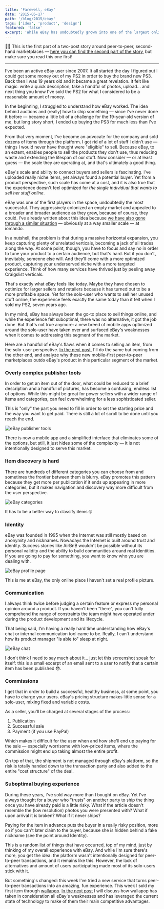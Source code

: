 ```yaml
---
title: 'Farewell, eBay'
date: '2015-05-17'
path: '/blog/2015/ebay'
tags: ['idea', 'product', 'design']
featured: 'false'
excerpt: 'While eBay has undoubtedly grown into one of the largest online marketplaces, it has done it at the expense of becoming a jack of all trades, but master of none. Delivering a poor experience for solo-users wanting to sell their stuff.'
---
```


🙋‍♂️ This is the first part of a two-post story around peer-to-peer, second-hand marketplaces — [here you can find the second part of the story](/blog/2015/wallapop), but make sure you read this one first!

---

I’ve been an active eBay user since 2007. It all started the day I figured out I could get some money out of my PS2 in order to buy the brand new PS3. Back then I was 19 years old and it became a great revelation. It felt like magic: write a quick description, take a handful of photos, upload... and next thing you know I've sold the PS2 for what I considered to be a reasonable amount of money.

In the beginning, I struggled to understand how eBay worked. The idea behind auctions and (really) how to ship something — since I've never done it before — became a little bit of a challenge for the 19-year-old version of me, but long story short, I ended up buying the PS3 for much less than I've expected.

From that very moment, I've become an advocate for the company and sold dozens of items through the platform. I got rid of a lot of stuff I didn't use — things I would never have thought were "eligible" to sell. Because eBay, to an extent, enables people to sell the products they don't use, thus reducing waste and extending the lifespan of our stuff. Now consider — or at least guess — the scale they are operating at, and that's ultimately a good thing.

eBay's scale and ability to connect buyers and sellers is fascinating. I've uploaded really niche items, yet always found a potential buyer. Yet from a product perspective, such scale has come at a cost, and it is also true that the experience doesn't feel optimized for _the single individual that wants to sell her stuff online_.

eBay was one of the first players in the space, undoubtedly the most successful. They aggressively colonized an empty market and appealed to a broader and broader audience as they grew, because of course, they could. I've already written about this idea because [we have also gone through a similar situation](/blog/2014/overcoming-focus) — obviously at a way smaller scale — at iomando.

In a nutshell, the problem is that during a massive horizontal expansion, you keep capturing plenty of unrelated verticals, becoming a jack of all trades along the way. At some point, though, you have to focus and say no in order to tune your product to a certain audience, but that's hard. But if you don't, inevitably, someone else will. And they'll come with a more optimized product, capturing your underserved niche with a more targeted experience. Think of how many services have thrived just by peeling away Craigslist verticals.

That's exactly what eBay feels like today. Maybe they have chosen to optimize for larger sellers and retailers because it has turned out to be a more profitable space. Yet for the solo-user who wants to sell her unused stuff online, the experience feels exactly the same today than it felt when I sold my PS2, seven years ago.

In my mind, eBay has always been the go-to place to sell things online, and while the experience felt suboptimal, there was no alternative, it got the job done. But that's not true anymore: a new breed of mobile apps optimized around the solo-user have taken over and surfaced eBay's weaknesses when it comes to addressing this segment of the market.

Here are a handful of eBay's flaws when it comes to selling an item, from the solo-user perspective. [In the next post](/blog/2015/wallapop), I'll do the same but coming from the other end, and analyze why these new mobile-first peer-to-peer marketplaces outdo eBay's product in this particular segment of the market.

### Overly complex publisher tools

In order to get an item out of the door, what could be reduced to a brief description and a handful of pictures, has become a confusing, endless list of options. While this might be great for power sellers with a wider range of items and categories, can feel overwhelming for a less sophisticated seller.

This is "only" the part you need to fill in order to set the starting price and the way you want to get paid. There is still a lot of scroll to be done until you reach the end.

![eBay publisher tools](../../../img/ebay-publisher-tools.jpg 'eBay publisher tools')

There is now a mobile app and a simplified interface that eliminates some of the options, but still, it just hides some of the complexity — it is not intentionally designed to serve this market.

### Item discovery is hard

There are hundreds of different categories you can choose from and sometimes the frontier between them is blurry. eBay promotes this pattern because they get more per publication if it ends up appearing in more categories, but it makes navigation and discovery way more difficult from the user perspective.

![eBay categories](../../../img/ebay-categories.jpg 'eBay categories')

It has to be a better way to classify items 🙄

### Identity

eBay was founded in 1995 when the Internet was still mostly based on anonymity and nicknames. Nowadays the Internet is built around trust and identity. Success stories like AirBnB wouldn't be possible without its personal validity and the ability to build communities around real identities. If you are going to pay for something, you want to know who you are dealing with.

![eBay profile page](../../../img/ebay-profile.jpg 'eBay profile page')

This is me at eBay, the only online place I haven't set a real profile picture.

### Communication

I always think twice before judging a certain feature or express my personal opinion around a product. If you haven't been "there", you can't fully comprehend the range of constraints the team might have operated under during the product development and its lifecycle.

That being said, I'm having a really hard time understanding how eBay's chat or internal communication tool came to be. Really, I can't understand how its product manager "is able to" sleep at night.

![eBay chat](../../../img/ebay-chat.jpg 'eBay chat')

I don't think I need to say much about it... just let this screenshot speak for itself: this is a small excerpt of an email sent to a user to notify that a certain item has been published 😳.

### Commissions

I get that in order to build a successful, healthy business, at some point, you have to charge your users. eBay's pricing structure makes little sense for a solo-user, mixing fixed and variable costs.

As a seller, you'll be charged at several stages of the process:

1. Publication
2. Successful sale
3. Payment (if you use PayPal)

Which makes it difficult for the user when and how she'll end up paying for the sale — especially worrisome with low-priced items, where the commission might end up taking almost the entire profit.

On top of that, the shipment is not managed through eBay's platform, so the risk is totally handed down to the transaction party and also added to the entire "cost structure" of the deal.

### Suboptimal buying experience

During these years, I've sold way more than I bought on eBay. Yet I've always thought for a buyer who "trusts" on another party to ship the thing once you have already paid is a little risky. What if the article doesn't resemble the (low resolution) photos you were presented with? What if upon arrival it is broken? What if it never ships?

Paying for the item in advance puts the buyer in a really risky position, more so if you can't later claim to the buyer, because she is hidden behind a fake nickname (see the point around Identity).

This is a random list of things that have occurred, top of my mind, just by thinking of my overall experience with eBay. And while I'm sure there's more, you get the idea: the platform wasn't intentionally designed for peer-to-peer transactions, and it remains like this. However, the lack of alternatives and amount of users participating made most of its solo-users stick with it.

But something's changed: this week I've tried a new service that turns peer-to-peer transactions into an amazing, fun experience. This week I sold my first item through [wallapop](https://www.wallapop.com). [In the next post](/blog/2015/wallapop) I will discuss how wallapop has taken in consideration all eBay's weaknesses and has leveraged the current state of technology to make of them their main competitive advantages.
